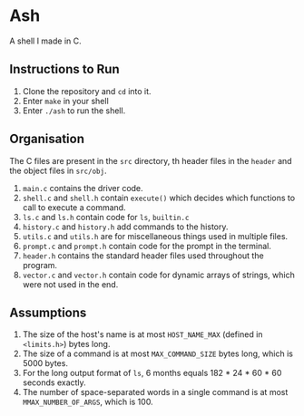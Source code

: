 # Ash

A shell I made in C.

## Instructions to Run

1. Clone the repository and `cd` into it.
2. Enter `make` in your shell
3. Enter `./ash` to run the shell.

## Organisation

The C files are present in the `src` directory, th header files in the `header` and the object files in `src/obj`.

1. `main.c` contains the driver code.
2. `shell.c` and `shell.h` contain `execute()` which decides which functions to call to execute a command.
3. `ls.c` and `ls.h` contain code for `ls`, `builtin.c`
4. `history.c` and `history.h` add commands to the history.
5. `utils.c` and `utils.h` are for miscellaneous things used in multiple files.
6. `prompt.c` and `prompt.h` contain code for the prompt in the terminal.
7. `header.h` contains the standard header files used throughout the program.
8. `vector.c` and `vector.h` contain code for dynamic arrays of strings, which were not used in the end.

## Assumptions

1. The size of the host's name is at most `HOST_NAME_MAX` (defined in `<limits.h>`) bytes long.
2. The size of a command is at most `MAX_COMMAND_SIZE` bytes long, which is 5000 bytes.
3. For the long output format of `ls`, 6 months equals 182 * 24 * 60 * 60 seconds exactly.
4. The number of space-separated words in a single command is at most `MMAX_NUMBER_OF_ARGS`, which is 100.
